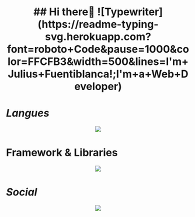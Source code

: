 <h1 align="center">
    ## Hi there👋 ![Typewriter](https://readme-typing-svg.herokuapp.com?font=roboto+Code&pause=1000&color=FFCFB3&width=500&lines=I'm+Julius+Fuentiblanca!;I'm+a+Web+Developer)
</h1>

<!--
**fuentiblanca07/fuentiblanca07** is a ✨ _special_ ✨ repository because its `README.md` (this file) appears on your GitHub profile.

Here are some ideas to get you started:

- 🔭 I’m currently working on ...
- 🌱 I’m currently learning ...
- 👯 I’m looking to collaborate on ...
- 🤔 I’m looking for help with ...
- 💬 Ask me about ...
- 📫 How to reach me: ...
- 😄 Pronouns: ...
- ⚡ Fun fact: ...
-->



<h1><em>Langues</em></h1>
<div align="center">
    <img src="https://skillicons.dev/icons?i=nodejs,php,javascript,cpp,java" /><br>
</div>

<h1>Framework & Libraries</h1>
<div align="center">
<img src="https://skillicons.dev/icons?i=react,bootstrap,laravel,tailwind,react,jquery" /><br/>
</div>

<h1><em>Social</em></h1>
<div align="center">
    <img src="https://skillicons.dev/icons?i=facebook,discord,github,instagram,gmail" /><br/>
</div>
